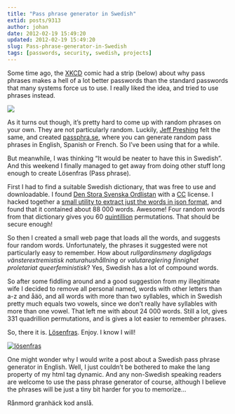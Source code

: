 ```yaml
---
title: "Pass phrase generator in Swedish"
extid: posts/9313
author: johan
date: 2012-02-19 15:49:20
updated: 2012-02-19 15:49:20
slug: Pass-phrase-generator-in-Swedish
tags: [passwords, security, swedish, projects]
---
```


Some time ago, the [XKCD](http://xkcd.com "The awesomest comic on the web. Really!") comic had a strip (below) about why pass phrases makes a hell of a lot better passwords than the standard passwords that many systems force us to use. I really liked the idea, and tried to use phrases instead.

![](http://imgs.xkcd.com/comics/password_strength.png)

As it turns out though, it’s pretty hard to come up with random phrases on your own. They are not particularly random. Luckily, [Jeff Preshing](http://preshing.com/) felt the same, and created [passphra.se](http://passphra.se/ "At first I thought this was a Swedish site, due to the .se tld. But, no."), where you can generate random pass phrases in English, Spanish or French. So I’ve been using that for a while.

But meanwhile, I was thinking “It would be neater to have this in Swedish”. And this weekend I finally managed to get away from doing other stuff long enough to create Lösenfras (Pass phrase).

First I had to find a suitable Swedish dictionary, that was free to use and downloadable. I found [Den Stora Svenska Ordlistan](http://www.dsso.se "The Great Swedish Dictionary?") with a [CC](http://creativecommons.org) license. I hacked together a [small utility to extract just the words in json format](https://bitbucket.org/nahojd/l-senfras "It was not test-driven. I used more of a hack-and-fix approach..."), and found that it contained about 88 000 words. Awesome! Four random words from that dictionary gives you 60 [quintillion](http://en.wikipedia.org/wiki/Quintillion "54 * 10^18") permutations. That should be secure enough!

So then I created a small web page that loads all the words, and suggests four random words. Unfortunately, the phrases it suggested were not particularly easy to remember. How about <em title="drop-down menu on a daily basis left-wing natural economy">rullgardinsmeny dagligdags vänsterextremistisk naturahushållning</em> or <em title="exchange control pimplyness proletariat queer feminist">valutareglering finnighet proletariat queerfeministisk</em>? Yes, Swedish has a lot of compound words.

So after some fiddling around and a good suggestion from my illegitimate wife I decided to remove all personal named, words with other letters than a-z and åäö, and all words with more than two syllables, which in Swedish pretty much equals two vowels, since we don’t really have syllables with more than one vowel. That left me with about 24 000 words. Still a lot, gives 331 quadrillion permutations, and is gives a lot easier to remember phrases.

So, there it is. [Lösenfras](/lösenfras). Enjoy. I know I will!

[![lösenfras](/images/Windows-Live-Writer/Pass-phrase-generator-in-Swedish_CF39/l%C3%B6senfras_thumb_1.png "lösenfras")](/images/Windows-Live-Writer/Pass-phrase-generator-in-Swedish_CF39/l%C3%B6senfras_4.png)

One might wonder why I would write a post about a Swedish pass phrase generator in English. Well, I just couldn’t be bothered to make the lang property of my html tag dynamic. And any non-Swedish speaking readers are welcome to use the pass phrase generator of course, although I believe the phrases will be just a tiny bit harder for you to memorize…

Rånmord granhäck kod anslå.